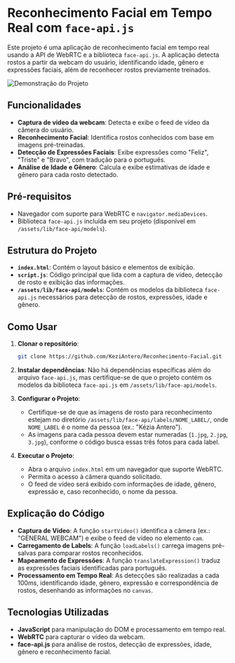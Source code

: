 # Reconhecimento Facial em Tempo Real com `face-api.js`

Este projeto é uma aplicação de reconhecimento facial em tempo real usando a API de WebRTC e a biblioteca `face-api.js`. A aplicação detecta rostos a partir da webcam do usuário, identificando idade, gênero e expressões faciais, além de reconhecer rostos previamente treinados.

![Demonstração do Projeto]([https://link-para-seu-gif.gif](https://ibb.co/vB41vJY))

## Funcionalidades

- **Captura de vídeo da webcam**: Detecta e exibe o feed de vídeo da câmera do usuário.
- **Reconhecimento Facial**: Identifica rostos conhecidos com base em imagens pré-treinadas.
- **Detecção de Expressões Faciais**: Exibe expressões como "Feliz", "Triste" e "Bravo", com tradução para o português.
- **Análise de Idade e Gênero**: Calcula e exibe estimativas de idade e gênero para cada rosto detectado.

## Pré-requisitos

- Navegador com suporte para WebRTC e `navigator.mediaDevices`.
- Biblioteca `face-api.js` incluída em seu projeto (disponível em `/assets/lib/face-api/models`).

## Estrutura do Projeto

- **`index.html`**: Contém o layout básico e elementos de exibição.
- **`script.js`**: Código principal que lida com a captura de vídeo, detecção de rosto e exibição das informações.
- **`/assets/lib/face-api/models`**: Contém os modelos da biblioteca `face-api.js` necessários para detecção de rostos, expressões, idade e gênero.

## Como Usar

1. **Clonar o repositório**:
    ```bash
    git clone https://github.com/KeziAntero/Reconhecimento-Facial.git
    ```

2. **Instalar dependências**:
   Não há dependências específicas além do arquivo `face-api.js`, mas certifique-se de que o projeto contém os modelos da biblioteca `face-api.js` em `/assets/lib/face-api/models`.

3. **Configurar o Projeto**:
   - Certifique-se de que as imagens de rosto para reconhecimento estejam no diretório `/assets/lib/face-api/labels/NOME_LABEL/`, onde `NOME_LABEL` é o nome da pessoa (ex.: "Kézia Antero").
   - As imagens para cada pessoa devem estar numeradas (`1.jpg`, `2.jpg`, `3.jpg`), conforme o código busca essas três fotos para cada label.

4. **Executar o Projeto**:
   - Abra o arquivo `index.html` em um navegador que suporte WebRTC.
   - Permita o acesso à câmera quando solicitado.
   - O feed de vídeo será exibido com informações de idade, gênero, expressão e, caso reconhecido, o nome da pessoa.

## Explicação do Código

- **Captura de Vídeo**: A função `startVideo()` identifica a câmera (ex.: "GENERAL WEBCAM") e exibe o feed de vídeo no elemento `cam`.
- **Carregamento de Labels**: A função `loadLabels()` carrega imagens pré-salvas para comparar rostos reconhecidos.
- **Mapeamento de Expressões**: A função `translateExpression()` traduz as expressões faciais identificadas para português.
- **Processamento em Tempo Real**: As detecções são realizadas a cada 100ms, identificando idade, gênero, expressão e correspondência de rostos, desenhando as informações no `canvas`.

## Tecnologias Utilizadas

- **JavaScript** para manipulação do DOM e processamento em tempo real.
- **WebRTC** para capturar o vídeo da webcam.
- **face-api.js** para análise de rostos, detecção de expressões, idade, gênero e reconhecimento facial.
